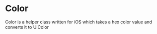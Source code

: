 # Color
Color is a helper class written for iOS which takes a hex color value and converts it to UIColor 
